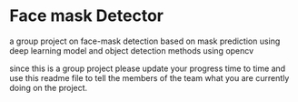 # Face mask Detector
a group project on face-mask detection based on mask prediction using deep learning model and object detection methods using opencv 

since this is a group project please update your progress time to time and use this readme file to tell the members of the team what you are currently doing on the project.
